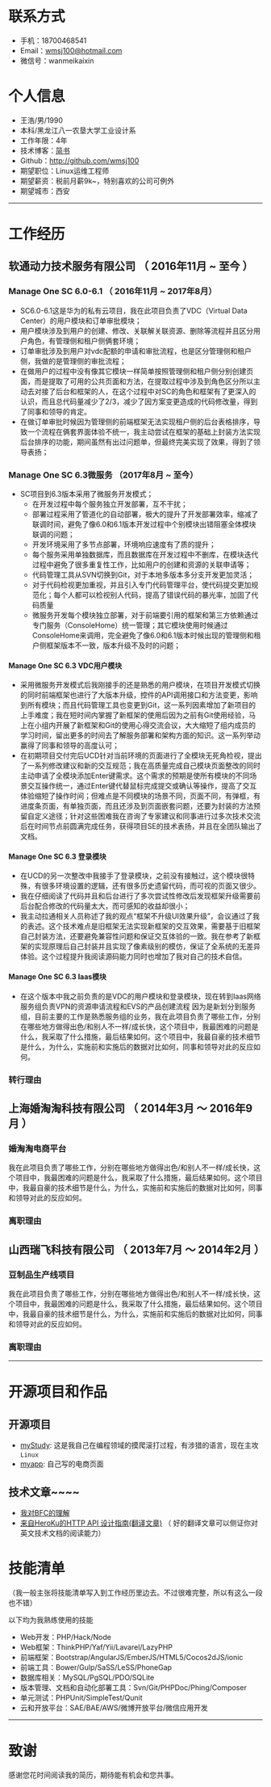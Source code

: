 # 联系方式

- 手机：18700468541
- Email：wmsj100@hotmail.com
- 微信号：wanmeikaixin


# 个人信息

 - 王浩/男/1990
 - 本科/黑龙江八一农垦大学工业设计系
 - 工作年限：4年
 - 技术博客：[简书](https://www.jianshu.com/u/c179b17d547a)
 - Github：http://github.com/wmsj100
 - 期望职位：Linux运维工程师
 - 期望薪资：税前月薪9k~，特别喜欢的公司可例外
 - 期望城市：西安

---

# 工作经历

## 软通动力技术服务有限公司 （ 2016年11月 ~ 至今 ）

### Manage One SC 6.0-6.1 （ 2016年11月 ~ 2017年8月）
- SC6.0-6.1这是华为的私有云项目，我在此项目负责了VDC（Virtual Data Center）的用户模块和订单审批模块；
- 用户模块涉及到用户的创建、修改、关联解关联资源、删除等流程并且区分用户角色，有管理侧和租户侧俩套环境；
- 订单审批涉及到用户对vdc配额的申请和审批流程，也是区分管理侧和租户侧，我做的是管理侧的审批流程；
- 在做用户的过程中没有像其它模块一样简单按照管理侧和租户侧分别创建页面，而是提取了可用的公共页面和方法，在提取过程中涉及到角色区分所以主动去对接了后台和框架的人，在这个过程中对SC的角色和框架有了更深入的认识，而且总代码量减少了2/3，减少了因方案变更造成的代码修改量，得到了同事和领导的肯定。
- 在做订单审批时候因为管理侧的前端框架无法实现租户侧的后台表格排序，导致一个流程在俩套界面体验不统一，我主动尝试在框架的基础上封装方法实现后台排序的功能，期间虽然有出过问题单，但最终完美实现了效果，得到了领导表扬；

### Manage One SC 6.3微服务 （2017年8月 ~ 至今）
- SC项目到6.3版本采用了微服务开发模式；
  - 在开发过程中每个服务独立开发部署，互不干扰；
  - 部署过程采用了管道化的自动部署，极大的提升了开发部署效率，缩减了联调时间，避免了像6.0和6.1版本开发过程中个别模块出错阻塞全体模块联调的问题；
  - 开发环境采用了多节点部署，环境响应速度有了质的提升；
  - 每个服务采用单独数据库，而且数据库在开发过程中不删库，在模块迭代过程中避免了很多重复性工作，比如用户的创建和资源的关联申请等；
  - 代码管理工具从SVN切换到Git，对于本地多版本多分支开发更加灵活；
  - 对于代码检视更加重视，并且引入专门代码管理平台，使代码提交更加规范化；每个人都可以检视别人代码，提高了错误代码的暴光率，加固了代码质量
  - 微服务开发每个模块独立部署，对于前端要引用的框架和第三方依赖通过专门服务（ConsoleHome）统一管理；其它模块使用时候通过ConsoleHome来调用，完全避免了像6.0和6.1版本时候出现的管理侧和租户侧框架版本不一致，版本升级不及时的问题；

#### Manage One SC 6.3 VDC用户模块
- 采用微服务开发模式后我刚接手的还是熟悉的用户模块，在项目开发模式切换的同时前端框架也进行了大版本升级，控件的API调用接口和方法变更，影响到所有模块；而且代码管理工具也变更到Git，这一系列因素增加了新项目的上手难度；我在短时间内掌握了新框架的使用后因为之前有Git使用经验，马上在小组内开展了新框架和Git的使用心得交流会议，大大缩短了组内成员的学习时间，留出更多的时间去了解服务部署和架构方面的知识。这一系列举动赢得了同事和领导的高度认可；
- 在初期项目交付完后UCD针对当前环境的页面进行了全模块无死角检视，提出了一系列修改建议和新的交互规范；我在高质量完成自己模块页面整改的同时主动申请了全模块添加Enter键需求。这个需求的预期是使所有模块的不同场景交互操作统一，通过Enter键代替鼠标完成提交或确认等操作，提高了交互体验缩短了操作时间；但难点是不同模块的场景不同，页面不同，有弹框，有进度条页面，有单独页面，而且还涉及到页面嵌套问题，还要为封装的方法预留自定义途径；针对这些困难我在咨询了专家建议和同事进行过多次技术交流后在时间节点前圆满完成任务，获得项目SE的技术表扬，并且在全团队输出了文档。

#### Manage One SC 6.3 登录模块
- 在UCD的另一次整改中我接手了登录模块，之前没有接触过，这个模块很特殊，有很多环境设置的逻辑，还有很多历史遗留代码，而可视的页面又很少。
- 我在仔细阅读了代码并且和后台进行了多次尝试性修改后发现框架升级需要前后台配合修改的代码量太大，而可感知的收益却很小；
- 我主动拉通相关人员称述了我的观点“框架不升级UI效果升级”，会议通过了我的表述。这个技术难点是旧框架无法实现新框架的交互效果，需要基于旧框架自己封装方法，还要避免兼容性问题和保证交互体验的一致。我在参考了新框架的实现原理后自己封装并且实现了像素级别的模仿，保证了全系统的无差异体验。这个过程提升我阅读源码能力同时也增加了我对自己的技术自信。

#### Manage One SC 6.3 Iaas模块
- 在这个版本中我之前负责的是VDC的用户模块和登录模块，现在转到Iaas网络服务组负责VPN的资源申请流程和EVS的产品创建流程
  因为是新划分到服务组，目前主要的工作是熟悉服务组的业务，我在此项目负责了哪些工作，分别在哪些地方做得出色/和别人不一样/成长快，这个项目中，我最困难的问题是什么，我采取了什么措施，最后结果如何。这个项目中，我最自豪的技术细节是什么，为什么，实施前和实施后的数据对比如何，同事和领导对此的反应如何。

### 转行理由

## 上海婚淘淘科技有限公司 （ 2014年3月 ～ 2016年9月 ）

### 婚淘淘电商平台
我在此项目负责了哪些工作，分别在哪些地方做得出色/和别人不一样/成长快，这个项目中，我最困难的问题是什么，我采取了什么措施，最后结果如何。这个项目中，我最自豪的技术细节是什么，为什么，实施前和实施后的数据对比如何，同事和领导对此的反应如何。

### 离职理由

## 山西瑞飞科技有限公司 （ 2013年7月 ～ 2014年2月 ）

### 豆制品生产线项目
我在此项目负责了哪些工作，分别在哪些地方做得出色/和别人不一样/成长快，这个项目中，我最困难的问题是什么，我采取了什么措施，最后结果如何。这个项目中，我最自豪的技术细节是什么，为什么，实施前和实施后的数据对比如何，同事和领导对此的反应如何。

### 离职理由

---

# 开源项目和作品

## 开源项目

  - [myStudy](https://github.com/wmsj100/myStudy): 这是我自己在编程领域的摸爬滚打过程，有涉猎的语言，现在主攻`Linux`
  - [myapp](https://github.com/wmsj100/myapp): 自己写的电商页面

## 技术文章~~~~

- [我对BFC的理解](https://www.jianshu.com/p/76484dff1cb5)
- [来自HeroKu的HTTP API 设计指南(翻译文章)](http://get.jobdeer.com/343.get) （ 好的翻译文章可以侧证你对英文技术文档的阅读能力）


# 技能清单
（我一般主张将技能清单写入到工作经历里边去。不过很难完整，所以有这么一段也不错）

以下均为我熟练使用的技能

- Web开发：PHP/Hack/Node
- Web框架：ThinkPHP/Yaf/Yii/Lavarel/LazyPHP
- 前端框架：Bootstrap/AngularJS/EmberJS/HTML5/Cocos2dJS/ionic
- 前端工具：Bower/Gulp/SaSS/LeSS/PhoneGap
- 数据库相关：MySQL/PgSQL/PDO/SQLite
- 版本管理、文档和自动化部署工具：Svn/Git/PHPDoc/Phing/Composer
- 单元测试：PHPUnit/SimpleTest/Qunit
- 云和开放平台：SAE/BAE/AWS/微博开放平台/微信应用开发

---

# 致谢
感谢您花时间阅读我的简历，期待能有机会和您共事。
